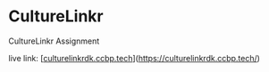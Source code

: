 # CultureLinkr
CultureLinkr Assignment 


live link:   [[culturelinkrdk.ccbp.tech](https://culturelinkrdk.ccbp.tech/)](https://culturelinkrdk.ccbp.tech/)
